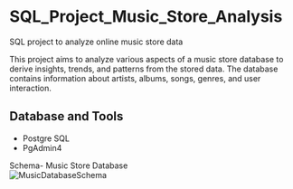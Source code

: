# SQL_Project_Music_Store_Analysis
SQL project to analyze online music store data

This project aims to analyze various aspects of a music store database to derive insights, trends, and patterns from the stored data. The database contains information about artists, albums, songs, genres, and user interaction.


## Database and Tools
* Postgre SQL
* PgAdmin4

Schema- Music Store Database  
![MusicDatabaseSchema](https://user-images.githubusercontent.com/112153548/213707717-bfc9f479-52d9-407b-99e1-e94db7ae10a3.png)







